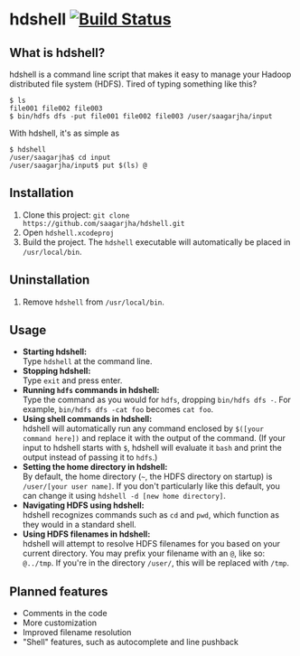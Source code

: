 # hdshell [![Build Status](https://travis-ci.org/saagarjha/hdshell.svg?branch=master)](https://travis-ci.org/saagarjha/hdshell)

## What is hdshell?
hdshell is a command line script that makes it easy to manage your Hadoop distributed file system (HDFS). Tired of typing something like this?

	$ ls
	file001 file002 file003
	$ bin/hdfs dfs -put file001 file002 file003 /user/saagarjha/input

With hdshell, it's as simple as

	$ hdshell
	/user/saagarjha$ cd input
	/user/saagarjha/input$ put $(ls) @

## Installation
1. Clone this project: `git clone https://github.com/saagarjha/hdshell.git`
2. Open `hdshell.xcodeproj`
3. Build the project. The `hdshell` executable will automatically be placed in `/usr/local/bin`.

## Uninstallation
1. Remove `hdshell` from `/usr/local/bin`.

## Usage
* **Starting hdshell:**  
Type `hdshell` at the command line.
* **Stopping hdshell:**  
Type `exit` and press enter.
* **Running `hdfs` commands in hdshell:**  
Type the command as you would for `hdfs`, dropping `bin/hdfs dfs -`. For example, `bin/hdfs dfs -cat foo` becomes `cat foo`.
* **Using shell commands in hdshell:**  
hdshell will automatically run any command enclosed by `$([your command here])` and replace it with the output of the command. (If your input to hdshell starts with `$`, hdshell will evaluate it `bash` and print the output instead of passing it to `hdfs`.)
* **Setting the home directory in hdshell:**  
By default, the home directory (`~`, the HDFS directory on startup) is `/user/[your user name]`. If you don't particularly like this default, you can change it using `hdshell -d [new home directory]`.
* **Navigating HDFS using hdshell:**  
hdshell recognizes commands such as `cd` and `pwd`, which function as they would in a standard shell.
* **Using HDFS filenames in hdshell:**  
hdshell will attempt to resolve HDFS filenames for you based on your current directory. You may prefix your filename with an `@`, like so: `@../tmp`. If you're in the directory `/user/`, this will be replaced with `/tmp`.

## Planned features
* Comments in the code
* More customization
* Improved filename resolution
* "Shell" features, such as autocomplete and line pushback
